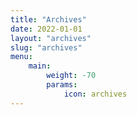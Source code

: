 ```yaml
---
title: "Archives"
date: 2022-01-01
layout: "archives"
slug: "archives"
menu:
    main:
        weight: -70
        params: 
            icon: archives
---
```

